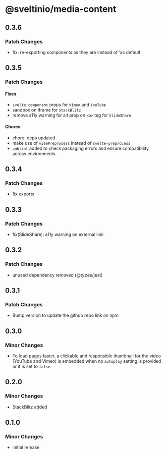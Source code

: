 # @sveltinio/media-content

## 0.3.6

### Patch Changes

- fix: re-exporting components as they are instead of 'as default'

## 0.3.5

### Patch Changes

#### Fixes

- `svelte:component` props for `Vimeo` and `YouTube`
- sandbox on iframe for `StackBlitz`
- remove a11y warning for alt prop on `<a>` tag for `SlideShare`

#### Chores

- chore: deps updated
- make use of `vitePreprocess` instead of `svelte-preprocess`
- `publint` added to check packaging errors and ensure compatibility across environments.

## 0.3.4

### Patch Changes

- fix exports

## 0.3.3

### Patch Changes

- fix(SlideShare): a11y warning on external link

## 0.3.2

### Patch Changes

- unused dependency removed (@types/jest)

## 0.3.1

### Patch Changes

- Bump version to update the github repo link on npm

## 0.3.0

### Minor Changes

- To load pages faster, a clickable and responsible thumbnail for the video (YouTube and Vimeo) is embedded when no `autoplay` setting is provided or it is set to `false`.

## 0.2.0

### Minor Changes

- StackBlitz added

## 0.1.0

### Minor Changes

- initial release
